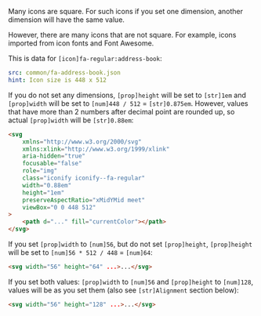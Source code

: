 Many icons are square. For such icons if you set one dimension, another dimension will have the same value.

However, there are many icons that are not square. For example, icons imported from icon fonts and Font Awesome.

This is data for `[icon]fa-regular:address-book`:

```yaml
src: common/fa-address-book.json
hint: Icon size is 448 x 512
```

If you do not set any dimensions, `[prop]height` will be set to `[str]1em` and `[prop]width` will be set to `[num]448 / 512` = `[str]0.875em`. However, values that have more than 2 numbers after decimal point are rounded up, so actual `[prop]width` will be `[str]0.88em`:

```html
<svg
	xmlns="http://www.w3.org/2000/svg"
	xmlns:xlink="http://www.w3.org/1999/xlink"
	aria-hidden="true"
	focusable="false"
	role="img"
	class="iconify iconify--fa-regular"
	width="0.88em"
	height="1em"
	preserveAspectRatio="xMidYMid meet"
	viewBox="0 0 448 512"
>
	<path d="..." fill="currentColor"></path>
</svg>
```

If you set `[prop]width` to `[num]56`, but do not set `[prop]height`, `[prop]height` will be set to `[num]56 * 512 / 448` = `[num]64`:

```html
<svg width="56" height="64" ...>...</svg>
```

If you set both values: `[prop]width` to `[num]56` and `[prop]height` to `[num]128`, values will be as you set them (also see `[str]Alignment` section below):

```html
<svg width="56" height="128" ...>...</svg>
```
